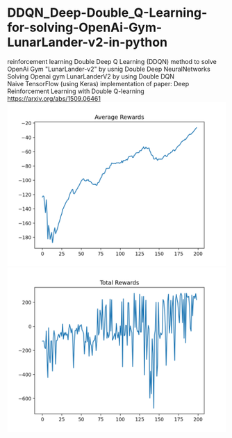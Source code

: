# DDQN_Deep-Double_Q-Learning-for-solving-OpenAi-Gym-LunarLander-v2-in-python
reinforcement learning Double Deep Q Learning (DDQN) method to solve OpenAi Gym "LunarLander-v2" by usnig Double Deep NeuralNetworks
Solving Openai gym LunarLanderV2 by using Double DQN  
Naive TensorFlow (using Keras) implementation of paper:  Deep Reinforcement Learning with Double Q-learning
https://arxiv.org/abs/1509.06461
![Average Rewards](https://github.com/MohammadAsadolahi/DDQN_Deep-Double_Q-Learning-for-solving-OpenAi-Gym-LunarLander-v2-in-python/blob/main/Results/Average%20Rewards.png)
![Total Rewards](https://github.com/MohammadAsadolahi/DDQN_Deep-Double_Q-Learning-for-solving-OpenAi-Gym-LunarLander-v2-in-python/blob/main/Results/Total%20Rewards.png)
